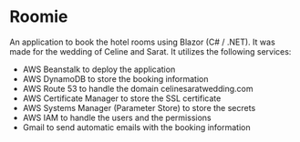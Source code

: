 # Roomie
An application to book the hotel rooms using Blazor (C# / .NET). It was made for the wedding of Celine and Sarat. It utilizes the following services:
- AWS Beanstalk to deploy the application
- AWS DynamoDB to store the booking information
- AWS Route 53 to handle the domain celinesaratwedding.com
- AWS Certificate Manager to store the SSL certificate
- AWS Systems Manager (Parameter Store) to store the secrets
- AWS IAM to handle the users and the permissions
- Gmail to send automatic emails with the booking information
